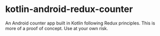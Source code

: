 # kotlin-android-redux-counter
An Android counter app built in Kotlin following Redux principles. This is more of a proof of concept. Use at your own risk.
